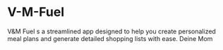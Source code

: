 # V-M-Fuel
V&amp;M Fuel s a streamlined app designed to help you create personalized meal plans and generate detailed shopping lists with ease.
Deine Mom
